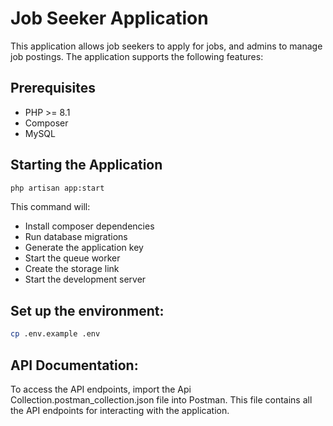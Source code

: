# Job Seeker Application

This application allows job seekers to apply for jobs, and admins to manage job postings. The application supports the following features:

## Prerequisites
 - PHP >= 8.1 
 - Composer
 - MySQL

## Starting the Application

```bash
php artisan app:start
```

This command will:

 - Install composer dependencies
 - Run database migrations
 - Generate the application key
 - Start the queue worker
 - Create the storage link
 - Start the development server

## Set up the environment:
```bash
cp .env.example .env
``` 

## API Documentation:
To access the API endpoints, import the Api Collection.postman_collection.json file into Postman. This file contains all the API endpoints for interacting with the application.


